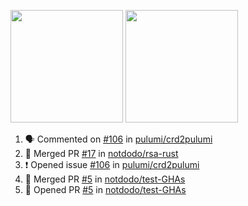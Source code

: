 <a href="https://github.com/notdodo"><img src="https://github-readme-stats.vercel.app/api?username=notdodo&count_private=true&theme=dark" height="180" /></a> <a href="https://github.com/notdodo"><img src="https://github-readme-stats.vercel.app/api/top-langs/?username=notdodo&langs_count=8&theme=dark&hide=tex,java,html,css&layout=compact" height="180" /></a>

<!--START_SECTION:activity-->
1. 🗣 Commented on [#106](https://github.com/pulumi/crd2pulumi/issues/106) in [pulumi/crd2pulumi](https://github.com/pulumi/crd2pulumi)
2. 🎉 Merged PR [#17](https://github.com/notdodo/rsa-rust/pull/17) in [notdodo/rsa-rust](https://github.com/notdodo/rsa-rust)
3. ❗️ Opened issue [#106](https://github.com/pulumi/crd2pulumi/issues/106) in [pulumi/crd2pulumi](https://github.com/pulumi/crd2pulumi)
4. 🎉 Merged PR [#5](https://github.com/notdodo/test-GHAs/pull/5) in [notdodo/test-GHAs](https://github.com/notdodo/test-GHAs)
5. 💪 Opened PR [#5](https://github.com/notdodo/test-GHAs/pull/5) in [notdodo/test-GHAs](https://github.com/notdodo/test-GHAs)
<!--END_SECTION:activity-->
